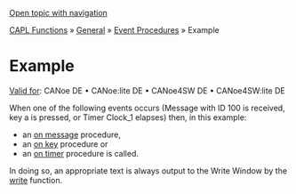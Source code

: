 [Open topic with navigation](../../../../../CANoeDEFamily.htm#Topics/CAPLFunctions/Other/EventProcedures/CAPLfunctionsEventproceduresExample.md)

[CAPL Functions](../../CAPLfunctions.md) » [General](../CAPLGeneralStartPage.md) » [Event Procedures](../CAPLfunctionsEventProceduresOverview.md) » Example

# Example

[Valid for](../../../Shared/FeatureAvailability.md): CANoe DE • CANoe:lite DE • CANoe4SW DE • CANoe4SW:lite DE

When one of the following events occurs (Message with ID 100 is received, key a is pressed, or Timer Clock_1 elapses) then, in this example:

- an [on message](../../CAN/EventProcedures/CAPLfunctionOnMessage.md) procedure,
- an [on key](CAPLfunctionOnKey.md) procedure or
- an [on timer](CAPLfunctionOnTimer.md) procedure is called.

In doing so, an appropriate text is always output to the Write Window by the [write](../Functions/CAPLfunctionWrite.md) function.
